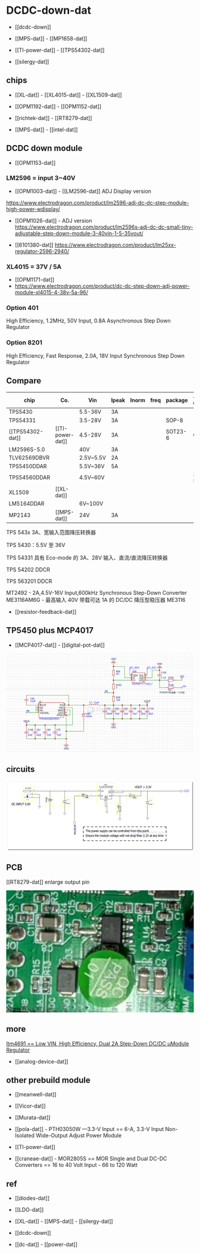 # DCDC-down-dat

- [[dcdc-down]]

- [[MPS-dat]] - [[MP1658-dat]]

- [[TI-power-dat]] - [[TPS54302-dat]]

- [[silergy-dat]]


## chips 

- [[XL-dat]] - [[XL4015-dat]] - [[XL1509-dat]]

- [[OPM1192-dat]] - [[OPM1152-dat]]

- [[richtek-dat]] - [[RT8279-dat]]

- [[MPS-dat]] - [[intel-dat]]


## DCDC down module 

- [[OPM1153-dat]]


### LM2596 = input 3~40V

- [[OPM1003-dat]] - [[LM2596-dat]] ADJ Display version 

https://www.electrodragon.com/product/lm2596-adj-dc-dc-step-module-high-power-wdisplay/

- [[OPM1026-dat]] - ADJ version 
https://www.electrodragon.com/product/lm2596s-adj-dc-dc-small-tiny-adjustable-step-down-module-3-40vin-1-5-35vout/

- [[6101380-dat]]
https://www.electrodragon.com/product/lm25xx-regulator-2596-2940/



### XL4015 = 37V / 5A 

- [[OPM1171-dat]]
- https://www.electrodragon.com/product/dc-dc-step-down-adj-power-module-xl4015-4-38v-5a-96/





### Option 401

High Efficiency, 1.2MHz, 50V Input, 0.8A Asynchronous Step Down Regulator 

### Option 8201

High Efficiency, Fast Response, 2.0A, 18V Input Synchronous Step Down Regulator 




## Compare

| chip             | Co.              | Vin       | Ipeak | Inorm | freq | package | cost CNY  |
| ---------------- | ---------------- | --------- | ----- | ----- | ---- | ------- | --------- |
| TPS5430          |                  | 5.5-36V   | 3A    |       |      |         |           |
| TPS54331         |                  | 3.5-28V   | 3A    |       |      | SOP-8   |           |
| [[TPS54302-dat]] | [[TI-power-dat]] | 4.5-28V   | 3A    |       |      | SOT23-6 | 0.98      |
| LM2596S-5.0      |                  | 40V       | 3A    |       |      |         |           |
| TLV62569DBVR     |                  | 2.5V~5.5V | 2A    |       |      |         |           |
| TPS5450DDAR      |                  | 5.5V~36V  | 5A    |       |      |         |           |
| TPS54560DDAR     |                  | 4.5V~60V  |       |       |      |         | 30+: 5.37 |
| XL1509           | [[XL-dat]]       |           |       |       |      |         |           |
| LM5164DDAR       |                  | 6V~100V   |       |       |      |         |           |
| MP2143           | [[MPS-dat]]      | 24V       | 3A    |       |      |         |           |


TPS 543x 3A、宽输入范围降压转换器

TPS 5430：5.5V 至 36V

TPS 54331 具有 Eco-mode 的 3A、28V 输入、直流/直流降压转换器

TPS 54202 DDCR

TPS 563201 DDCR


MT2492 - 2A,4.5V-16V Input,600kHz Synchronous Step-Down Converter
ME3116AM6G - 最高输入 40V 带载可达 1A 的 DC/DC 降压型稳压器 ME3116



- [[resistor-feedback-dat]]


## TP5450 plus MCP4017 

- [[MCP4017-dat]] - [[digital-pot-dat]]

![](2025-08-19-16-45-55.png)


## circuits 

![](2024-07-10-12-59-29.png)


## PCB 

[[RT8279-dat]] enlarge output pin 

![](2025-06-01-17-39-05.png)


## more 

[ltm4691 == Low VIN, High Efficiency, Dual 2A Step-Down DC/DC µModule Regulator ](https://www.analog.com/media/en/technical-documentation/data-sheets/ltm4691.pdf)

- [[analog-device-dat]]


## other prebuild module 

- [[meanwell-dat]] 

- [[Vicor-dat]]

- [[Murata-dat]]

- [[pola-dat]] - PTH03050W —3.3-V Input == 6-A, 3.3-V Input Non-Isolated Wide-Output Adjust Power Module

- [[TI-power-dat]] 

- [[craneae-dat]] - MOR2805S == MOR Single and Dual DC-DC Converters == 16 to 40 Volt Input - 66 to 120 Watt

## ref 


- [[diodes-dat]]

- [[LDO-dat]]
  
- [[XL-dat]] - [[MPS-dat]] - [[silergy-dat]]

- [[dcdc-down]]


- [[dc-dat]] - [[power-dat]]
